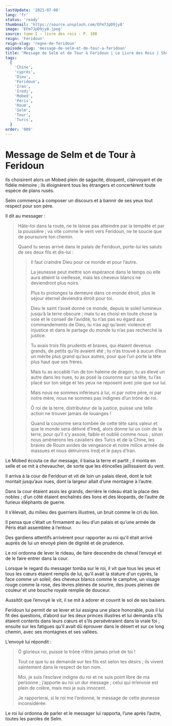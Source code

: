 ```yaml
---
lastUpdate: '2021-07-08'
lang: 'fr'
status: 'ready'
thumbnail: 'https://source.unsplash.com/EFm7JpD9jy8'
image: 'EFm7JpD9jy8.jpeg'
source: tome I - livre des rois - P. 108
reign: 'Feridoun'
reign-slug: 'regne-de-feridoun'
episode-slug: 'message-de-selm-et-de-tour-a-feridoun'
title: 'Message de Selm et de Tour à Feridoun | Le Livre des Rois | Shâhnâmeh'
tags:
  [
    'Chine',
    'cyprès',
    'Dieu',
    'Feridoun',
    'Iran',
    'Iredj',
    'Mobed',
    'Péris',
    'Roum',
    'Selm',
    'Tour',
    'Turcs',
  ]
order: '009'
---
```


<!-- LTeX: language=fr -->

# Message de Selm et de Tour à Feridoun

Ils choisirent alors un Mobed plein de sagacité, éloquent, clairvoyant et de fidèle mémoire ; ils éloignèrent tous les étrangers et concertèrent toute espèce de plans rusés.

Selm commença à composer un discours et à bannir de ses yeux tout respect pour son père.

Il dit au messager :

> Hâte-toi dans la route, ne te laisse pas atteindre par la tempête et par la poussière ; va vite comme le vent vers Feridoun, ne te soucie que de poursuivre ton chemin.
>
> Quand tu seras arrivé dans le palais de Feridoun, porte-lui les saluts de ses deux fils et dis-lui :
>
> > Il faut craindre Dieu pour ce monde et pour l’autre.
> >
> > La jeunesse peut mettre son espérance dans le temps où elle aura atteint la vieillesse, mais les cheveux blancs ne deviendront plus noirs.
> >
> > Plus tu prolonges ta demeure dans ce monde étroit, plus le séjour éternel deviendra étroit pour toi.
> >
> > Dieu le saint t’avait donné ce monde, depuis le soleil lumineux jusqu’à la terre obscure ; mais tu as choisi en toute chose la voie et le conseil de l’avidité, tu n’as pas eu égard aux commandements de Dieu, tu n’as agi qu’avec violence et injustice et dans le partage du monde tu n’as pas recherché la justice.
> >
> > Tu avais trois fils prudents et braves, qui étaient devenus grands, de petits qu’ils avaient été ; tu n’as trouvé à aucun d’eux un mérite plus grand qu’aux autres, pour que l’un porte la tête plus haut que ses frères.
> >
> > Mais tu as accablé l’un de ton haleine de dragon, tu as élevé un autre dans les nues, tu as posé la couronne sur sa tête, tu l’as placé sur ton siège et tes yeux ne reposent avec joie que sur lui.
> >
> > Mais nous ne sommes inférieurs à lui, ni par notre père, ni par notre mère, nous ne sommes pas indignes d’un trône de roi.
> >
> > Ô roi de la terre, distributeur de la justice, puisse une telle action ne trouver jamais de louanges !
> >
> > Quand la couronne sera tombée de cette tête sans valeur et que le monde sera délivré d’Iredj, alors donne lui un coin de la terre, pour qu’il s’y assoie, faible et oublié comme nous ; sinon nous amènerons les cavaliers des Turcs et de la Chine, les braves de Roum avides de vengeance et notre milice armée de massues et nous détruirons Iredj et le pays d’Iran.

Le Mobed écouta ce dur message, il baisa la terre et partit ; il monta en selle et se mit à chevaucher, de sorte que les étincelles jaillissaient du vent.

Il arriva à la cour de Feridoun et vit de loin un palais élevé, dont le toit montait jusqu’aux nues, dont la largeur allait d’une montagne à l’autre.

Dans la cour étaient assis les grands, derrière le rideau était la place des nobles ; d’un côté étaient enchaînés des lions et des léopards, de l’autre de furieux éléphants de guerre.

Il s’élevait, du milieu des guerriers illustres, un bruit comme le cri du lion.

Il pensa que c’était un firmament au lieu d’un palais et qu’une armée de Péris était assemblée à l’entour.

Des gardiens attentifs arrivèrent pour rapporter au roi qu’il était arrivé auprès de lui un envoyé plein de dignité et de prudence.

Le roi ordonna de lever le rideau, de faire descendre de cheval l’envoyé et de le faire entrer dans la cour.

Lorsque le regard du messager tomba sur le roi, il vit que tous les yeux et tous les cœurs étaient remplis de lui, qu’il avait la stature d'un cyprès, la face comme un soleil, des cheveux blancs comme le camphre, un visage rouge comme la rose, des lèvres pleines de sourire, des joues pleines de couleur et une bouche royale remplie de douceur.

Aussitôt que l’envoyé le vit, il se mit à adorer et couvrit le sol de ses baisers.

Feridoun lui permit de se lever et lui assigna une place honorable, puis il lui fit des questions, d’abord sur les deux princes illustres et lui demanda s’ils étaient contents dans leurs cœurs et s’ils persévéraient dans la vraie foi ; ensuite sur les fatigues qu’il avait dû éprouver dans le désert et sur ce long chemin, avec ses montagnes et ses vallées.

L’envoyé lui répondit :

> Ô glorieux roi, puisse le trône n’être jamais privé de toi !
>
> Tout ce que tu as demandé sur tes fils est selon tes désirs ; ils vivent saintement dans le respect de ton nom.
>
> Moi, je suis l’esclave indigne du roi et ne suis point libre de ma personne ; j’apporte au roi un dur message ; celui qui m’envoie est plein de colère, mais moi je suis innocent.
>
> Je rapporterai, si le roi me l’ordonne, le message de cette jeunesse inconsidérée.

Le roi lui ordonna de parler et le messager lui rapporta, l’une après l’autre, toutes les paroles de Selm.
